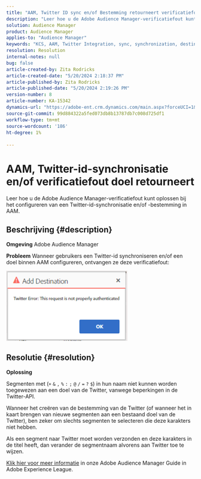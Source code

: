 ```yaml
---
title: "AAM, Twitter ID sync en/of Bestemming retourneert verificatiefout"
description: "Leer hoe u de Adobe Audience Manager-verificatiefout kunt oplossen bij het configureren van een Twitter-id-synchronisatie en/of -bestemming in AAM."
solution: Audience Manager
product: Audience Manager
applies-to: "Audience Manager"
keywords: "KCS, AAM, Twitter Integration, sync, synchronization, destination, authentication error, ID, Adobe Audience Manager"
resolution: Resolution
internal-notes: null
bug: false
article-created-by: Zita Rodricks
article-created-date: "5/20/2024 2:18:37 PM"
article-published-by: Zita Rodricks
article-published-date: "5/20/2024 2:19:26 PM"
version-number: 8
article-number: KA-15342
dynamics-url: "https://adobe-ent.crm.dynamics.com/main.aspx?forceUCI=1&pagetype=entityrecord&etn=knowledgearticle&id=90bce2d3-b316-ef11-9f8a-6045bd026dc7"
source-git-commit: 99d884322a5fed073db8b13787db7c008d725df1
workflow-type: tm+mt
source-wordcount: '186'
ht-degree: 1%

---
```


# AAM, Twitter-id-synchronisatie en/of verificatiefout doel retourneert


Leer hoe u de Adobe Audience Manager-verificatiefout kunt oplossen bij het configureren van een Twitter-id-synchronisatie en/of -bestemming in AAM.

## Beschrijving {#description}


<b>Omgeving</b>
Adobe Audience Manager

<b>Probleem</b>
Wanneer gebruikers een Twitter-id synchroniseren en/of een doel binnen AAM configureren, ontvangen ze deze verificatiefout:

![](assets/___94bce2d3-b316-ef11-9f8a-6045bd026dc7___.png)


## Resolutie {#resolution}


<b>Oplossing</b>

Segmenten met (`+` `&` `,` `%` `:` `;` `@` `/` `=` `?` `$`) in hun naam niet kunnen worden toegewezen aan een doel van de Twitter, vanwege beperkingen in de Twitter-API.

Wanneer het creëren van de bestemming van de Twitter (of wanneer het in kaart brengen van nieuwe segmenten aan een bestaand doel van de Twitter), ben zeker om slechts segmenten te selecteren die deze karakters niet hebben.

Als een segment naar Twitter moet worden verzonden en deze karakters in de titel heeft, dan verander de segmentnaam alvorens aan Twitter toe te wijzen.

[Klik hier voor meer informatie](https://experienceleague.adobe.com/docs/audience-manager/user-guide/features/destinations/device-based/twitter-tailored-audiences.html?lang=en#segment-mapping-considerations) in onze Adobe Audience Manager Guide in Adobe Experience League.
